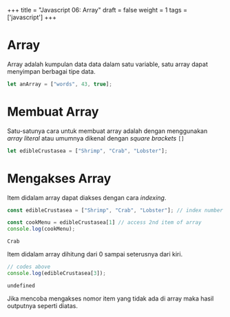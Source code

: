 +++
title = "Javascript 06: Array"
draft = false
weight = 1
tags = ['javascript']
+++

# Array

Array adalah kumpulan data data dalam satu variable, satu array dapat menyimpan berbagai tipe data.

```js
let anArray = ["words", 43, true];
```

# Membuat Array

Satu-satunya cara untuk membuat array adalah dengan menggunakan *array literal* atau umumnya dikenal dengan *square brackets* `[]`

```js
let edibleCrustasea = ["Shrimp", "Crab", "Lobster"];
```

# Mengakses Array

Item didalam array dapat diakses dengan cara *indexing*.

```js
const edibleCrustasea = ["Shrimp", "Crab", "Lobster"]; // index number [0, 1, 2]

const cookMenu = edibleCrustasea[1] // access 2nd item of array
console.log(cookMenu);
```
```plain
Crab
```

Item didalam array dihitung dari 0 sampai seterusnya dari kiri.

```js
// codes above
console.log(edibleCrustasea[3]);
```
```plain
undefined
```
Jika mencoba mengakses nomor item yang tidak ada di array maka hasil outputnya seperti diatas.